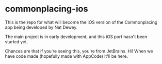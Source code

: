 commonplacing-ios
=================
This is the repo for what will become the iOS version of the Commonplacing app being developed by Nat Dewey.

The main project is in early development, and this iOS port hasn't been started yet.

Chances are that if you're seeing this, you're from JetBrains. Hi!
When we have code made (hopefully made with AppCode) it'll be here.

